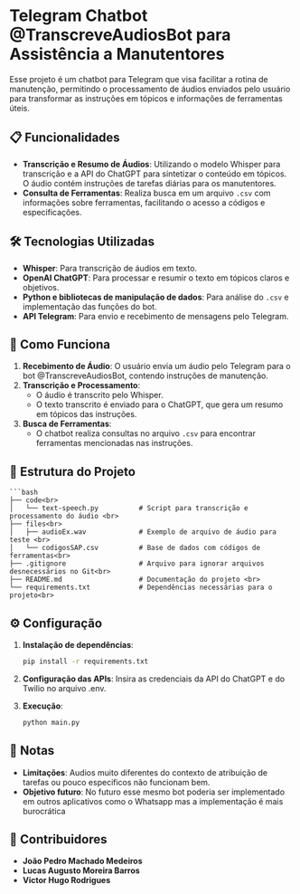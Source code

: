 # Telegram Chatbot @TranscreveAudiosBot para Assistência a Manutentores

Esse projeto é um chatbot para Telegram que visa facilitar a rotina de manutenção, permitindo o processamento de áudios enviados pelo usuário para transformar as instruções em tópicos e informações de ferramentas úteis.

## 📋 Funcionalidades

- **Transcrição e Resumo de Áudios**: Utilizando o modelo Whisper para transcrição e a API do ChatGPT para sintetizar o conteúdo em tópicos. O áudio contém instruções de tarefas diárias para os manutentores.
- **Consulta de Ferramentas**: Realiza busca em um arquivo `.csv` com informações sobre ferramentas, facilitando o acesso a códigos e especificações.

## 🛠️ Tecnologias Utilizadas

- **Whisper**: Para transcrição de áudios em texto.
- **OpenAI ChatGPT**: Para processar e resumir o texto em tópicos claros e objetivos.
- **Python e bibliotecas de manipulação de dados**: Para análise do `.csv` e implementação das funções do bot.
- **API Telegram**: Para envio e recebimento de mensagens pelo Telegram.

## 🚀 Como Funciona

1. **Recebimento de Áudio**: O usuário envia um áudio pelo Telegram para o bot @TranscreveAudiosBot, contendo instruções de manutenção.
2. **Transcrição e Processamento**:
   - O áudio é transcrito pelo Whisper.
   - O texto transcrito é enviado para o ChatGPT, que gera um resumo em tópicos das instruções.
3. **Busca de Ferramentas**:
   - O chatbot realiza consultas no arquivo `.csv` para encontrar ferramentas mencionadas nas instruções.

## 📂 Estrutura do Projeto
    ```bash
    ├── code<br>
    │   └── text-speech.py          # Script para transcrição e processamento do áudio <br>
    ├── files<br>
    │   ├── audioEx.wav             # Exemplo de arquivo de áudio para teste <br>
    │   └── codigosSAP.csv          # Base de dados com códigos de ferramentas<br> 
    ├── .gitignore                  # Arquivo para ignorar arquivos desnecessários no Git<br> 
    ├── README.md                   # Documentação do projeto <br>
    └── requirements.txt            # Dependências necessárias para o projeto<br>


## ⚙️ Configuração

1. **Instalação de dependências**:
   ```bash
   pip install -r requirements.txt

2. **Configuração das APIs**:
   Insira as credenciais da API do ChatGPT e do Twilio no arquivo .env.

3. **Execução**:
    ```bash
    python main.py

## 📌 Notas

- **Limitações**: Audios muito diferentes do contexto de atribuição de tarefas ou pouco especificos não funcionam bem.
- **Objetivo futuro**: No futuro esse mesmo bot poderia ser implementado em outros aplicativos como o Whatsapp mas a implementação é mais burocrática

## 👥 Contribuidores

- **João Pedro Machado Medeiros**
- **Lucas Augusto Moreira Barros**
- **Victor Hugo Rodrigues**
